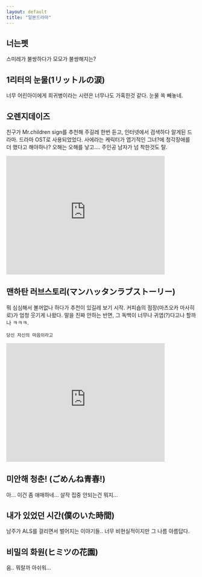 ```yaml
---
layout: default
title: "일본드라마"
---
```



## 너는펫
스미레가 불쌍하다가 모모가 불쌍해지는?


## 1리터의 눈물(1リットルの涙)
너무 어린아이에게 희귀병이라는 시련은 너무나도 가혹한것 같다.
눈물 쏙 빼놓네.


## 오렌지데이즈
친구가 Mr.children sign를 추천해 주길레 한번 듣고, 인터넷에서 검색하다 알게된 드라마.
드라마 OST로 사용되었었다.
사에라는 케릭터가 엽기적인 그녀?에 청각장애를 더 했다고 해야하나?
오해는 오해를 낳고....
주인공 남자가 넘 착한것도 탈.

<iframe width="420" height="315" src="https://www.youtube.com/embed/4wuWJ7GAc2s" frameborder="0" allowfullscreen></iframe>



## 맨하탄 러브스토리(マンハッタンラブストーリー)
뭐 심심해서 볼꺼없나 하다가 추천이 있길레 보기 시작.
커피숍의 점장(마츠오카 마사히로)가 엄청 웃기게 나왔다.
말을 진짜 안하는 반면, 그 독백이 너무나 귀엽(?)다고나 할까나 ㅋㅋㅋ.

`당신 자신의 마음이라고`

<iframe width="420" height="315" src="https://www.youtube.com/embed/WRUhmmKSuOM" frameborder="0" allowfullscreen></iframe>


## 미안해 청춘! (ごめんね青春!)
아... 이건 좀 애매하네... 살작 집중 안되는건 뭐지...

## 내가 있었던 시간(僕のいた時間)
남주가 ALS를 걸리면서 벌어지는 이야기들.. 너무 비현실적이지만 그 나름 아름답다.


## 비밀의 화원(ヒミツの花園)
음.. 뭐랄까 아쉬워...
